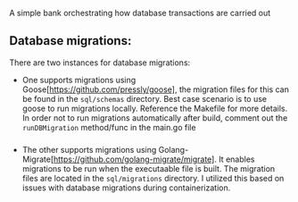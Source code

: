 A simple bank orchestrating how database transactions are carried out

## Database migrations:

There are two instances for database migrations:
  - One supports migrations using Goose[https://github.com/pressly/goose], the migration files for this can be found in the `sql/schemas` directory. Best case scenario is to use goose to run migrations locally. Reference the Makefile for more details. In order not to run migrations automatically after build, comment out the `runDBMigration` method/func in the main.go file
###
   - The other supports migrations using Golang-Migrate[https://github.com/golang-migrate/migrate]. It enables migrations to be run when the executaable file is built. The migration files are located in the `sql/migrations` directory. I utilized this based on issues with database migrations during containerization.